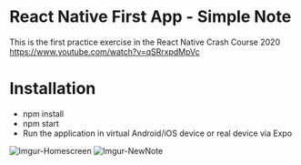 # React Native First App - Simple Note
This is the first practice exercise in the React Native Crash Course 2020
https://www.youtube.com/watch?v=qSRrxpdMpVc

# Installation
- npm install  
- npm start  
- Run the application in virtual Android/iOS device or real device via Expo

![Imgur-Homescreen](https://i.imgur.com/QiD0qWI.png)
![Imgur-NewNote](https://i.imgur.com/9qeDYFZ.png)




